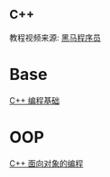 C++
------
教程视频来源: [黑马程序员](https://www.bilibili.com/video/BV1et411b73Z)

# Base
[C++ 编程基础](./Base/readme.md)
# OOP
[C++ 面向对象的编程](./OOP/readme.md)
